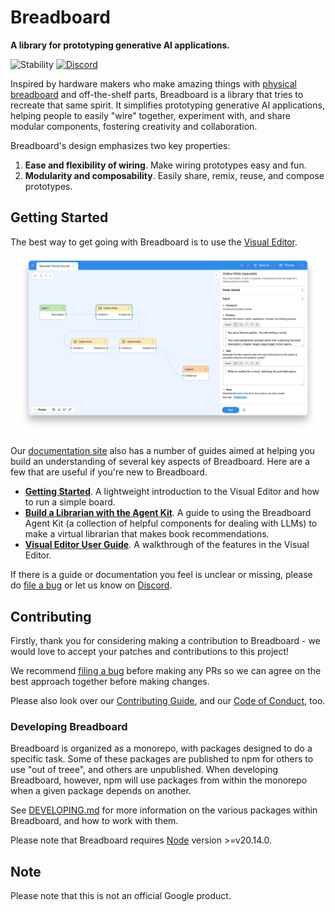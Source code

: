 # Breadboard

**A library for prototyping generative AI applications.**

![Stability](https://img.shields.io/badge/stability-wip-green) [![Discord](https://img.shields.io/discord/1138546999872999556?logo=discord)](https://discord.gg/breadboard)

Inspired by hardware makers who make amazing things with [physical breadboard](https://learn.sparkfun.com/tutorials/how-to-use-a-breadboard/all) and off-the-shelf parts, Breadboard is a library that tries to recreate that same spirit. It simplifies prototyping generative AI applications, helping people to easily "wire" together, experiment with, and share modular components, fostering creativity and collaboration.

Breadboard's design emphasizes two key properties:

1. **Ease and flexibility of wiring**. Make wiring prototypes easy and fun.
1. **Modularity and composability**. Easily share, remix, reuse, and compose prototypes.

## Getting Started

The best way to get going with Breadboard is to use the [Visual Editor](https://breadboard-ai.web.app/).

[![The Breadboard Visual Editor](./assets/visual-editor.png)](https://breadboard-ai.web.app/)

Our [documentation site](https://breadboard-ai.github.io/breadboard/docs/) also has a number of guides aimed at helping you build an understanding of several key aspects of Breadboard. Here are a few that are useful if you're new to Breadboard.

- **[Getting Started](https://breadboard-ai.github.io/breadboard/docs/getting-started/)**. A lightweight introduction to the Visual Editor and how to run a simple board.
- **[Build a Librarian with the Agent Kit](https://breadboard-ai.github.io/breadboard/docs/guides/librarian/)**. A guide to using the Breadboard Agent Kit (a collection of helpful components for dealing with LLMs) to make a virtual librarian that makes book recommendations.
- **[Visual Editor User Guide](https://breadboard-ai.github.io/breadboard/docs/visual-editor/)**. A walkthrough of the features in the Visual Editor.

If there is a guide or documentation you feel is unclear or missing, please do [file a bug](https://github.com/breadboard-ai/breadboard/issues/new) or let us know on [Discord](<(https://discord.gg/breadboard)>).

## Contributing

Firstly, thank you for considering making a contribution to Breadboard - we would love to accept your patches and contributions to this project!

We recommend [filing a bug](https://github.com/breadboard-ai/breadboard/issues/new) before making any PRs so we can agree on the best approach together before making changes.

Please also look over our [Contributing Guide](https://github.com/breadboard-ai/breadboard/blob/main/docs/contributing.md), and our [Code of Conduct](https://github.com/breadboard-ai/breadboard/blob/main/docs/code-of-conduct.md), too.

### Developing Breadboard

Breadboard is organized as a monorepo, with packages designed to do a specific task. Some of these packages are published to npm for others to use "out of treee", and others are unpublished. When developing Breadboard, however, npm will use packages from within the monorepo when a given package depends on another.

See [DEVELOPING.md](./DEVELOPING.md) for more information on the various packages within Breadboard, and how to work with them.

Please note that Breadboard requires [Node](https://nodejs.org/) version >=v20.14.0.

## Note

Please note that this is not an official Google product.
